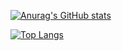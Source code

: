 [![Anurag's GitHub stats](https://github-readme-stats.vercel.app/api?username=cjcra&show_icons=true&theme=dark)](https://github.com/anuraghazra/github-readme-stats)

[![Top Langs](https://github-readme-stats.vercel.app/api/top-langs/?username=cjcra&theme=dark)](https://github.com/anuraghazra/github-readme-stats)
